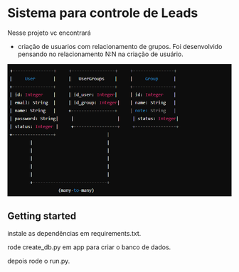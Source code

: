 # Sistema para controle de Leads


Nesse projeto vc encontrará 
 - criação de usuarios com relacionamento de grupos.
Foi desenvolvido pensando no relacionamento N:N na criação de usuário.

![alt text](/img/UML_user.png)


## Getting started

instale as dependências em requirements.txt.

rode create_db.py em app para criar o banco de dados.

depois rode o run.py.

